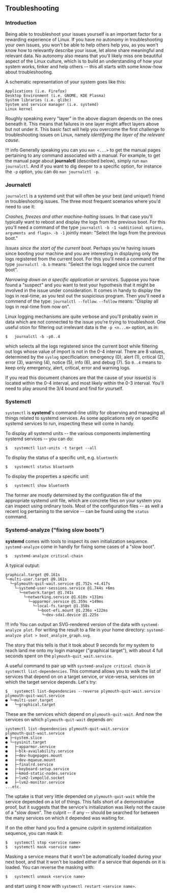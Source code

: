 ## Troubleshooting

### Introduction
Being able to troubleshoot your issues yourself is an important factor for a rewarding experience of Linux. If you have no autonomy in troubleshooting your own issues, you won't be able to help others help you, as you won't know how to relevantly describe your issue, let alone share meaningful and relevant data. No autonomy also means that you'll likely miss one beautiful aspect of the Linux culture, which is to build an understanding of how your system works, tinker and help others -- this all starts with some know-how about troubleshooting.

A schematic representation of your system goes like this:

```
Applications (i.e. Firefox)
Desktop Environment (i.e. GNOME, KDE Plasma)
System libraries (i.e. glibc)
System and service manager (i.e. systemd)
Linux kernel
```

Roughly speaking every "layer" in the above diagram depends on the ones beneath it. This means that failures in one layer might affect layers above but not under it. This basic fact will help you overcome the first challenge to troubleshooting issues on Linux, namely _identifying the layer of the relevant cause_.

!!! info
    Generally speaking you can you `man <...>` to get the manual pages pertaining to any command associated with a manual. For example, to get the manual page about __journalctl__ (described below), simply run `man journalctl`. And if you want to dig deeper to a specific option, for instance the `-p` option, you can do `man journalctl -p`.

### Journalctl
`journalctl` is a systemd unit that will often be your best (and unique!) friend in troubleshooting issues. The three most frequent scenarios where you'd need to use it:

_Crashes, freezes and other machine-halting issues_. In that case you'll typically want to reboot and display the logs from the previous boot. For this you'll need a command of the type `journalctl -b -1 <additional options, arguments and flags>`. `-b -1` jointly mean: "Select the logs from the previous boot."

_Issues since the start of the current boot_. Perhaps you're having issues since booting your machine and you are interesting in displaying only the logs registered from the current boot. For this you'll need a command of the type `journalctl -b`. `b` means: "Select the logs logged since the current boot". 

_Narrowing down on a specific application or services_. Suppose you have found a "suspect" and you want to test your hypothesis that it might be involved in the issue under consideration. It comes in handy to display the logs in real-time, as you test out the suspicious program. Then you'll need a commend of the type: `journalctl --follow`. `--follow` means: "Display all logs in real-time from now on".

Linux logging mechanisms are quite verbose and you'll probably swim in data which are not connected to the issue you're trying to troubleshoot. One useful otion for filtering out irrelevant data is the `-p <n...m>` option, as in:

```
$   journalctl -b -p0..4
```

which selects all the logs registered since the current boot while filtering out logs whose value of import is not in the 0-4 interval. There are 8 values, determined by the `syslog` specificiation: emergency (0), alert (1), critical (2), error (3), warning (4), notice (5), info (6), and debug (7). So `0..4` means to keep only emergency, alert, critical, error and warning logs.

If you read this document chances are that the cause of your issue(s) is located within the 0-4 interval, and most likely within the 0-3 interval. You'll need to play around the 3/4 bound and find for yourself.

### Systemctl
`systemctl` is __systemd__'s command-line utility for observing and managing all things related to systemd services. As some applications rely on specific systemd services to run, inspecting these will come in handy.

To display all systemd units -- the various components implementing systemd services -- you can do:

```
$   systemctl list-units -t target --all

```

To display the status of a specific unit, e.g. `bluetooth`:

```
$   systemctl status bluetooth
```

To display the properties a specific unit:

```
$   systemctl show bluetooth
```

The former are mostly determined by the configuration file of the appropriate systemd unit file, which are concrete files on your system you can inspect using ordinary tools. Most of the configuration files -- as well a recent log pertaining to the service -- can be found using the `status` command.

### Systemd-analyze ("fixing slow boots")
__systemd__ comes with tools to inspect its own initialization sequence. `systemd-analyze` come in handly for fixing some cases of a "slow boot".

```
$   systemd-analyze critical-chain
```

A typical output:

```
graphical.target @9.161s
└─multi-user.target @9.161s
  └─plymouth-quit-wait.service @1.752s +4.417s
    └─systemd-user-sessions.service @1.744s +6ms
      └─network.target @1.741s
        └─networking.service @1.610s +131ms
          └─apparmor.service @1.359s +149ms
            └─local-fs.target @1.358s
              └─boot-efi.mount @1.236s +122ms
                └─dev-sda1.device @1.225s
```

!!! info
    You can output an SVG-rendered version of the data with `systemd-analyze plot`. For writing the result to a file in your home directory: `systemd-analyze plot > boot_analyze_graph.svg`.

The story that this tells is that it took about 9 seconds for my system to reach land me onto my login manager ("graphical target"), with about 4 full seconds spent on the `plymouth-quit_wait.service`.

A useful command to pair up with `systemd-analyze critical chain` is `systemctl list-dependencies`. This command allows you to walk the list of services that depend on on a target service, or vice-versa, services on which the target service depends. Let's try:

```
$   systemctl list-dependencies --reverse plymouth-quit-wait.service
plymouth-quit-wait.service
● └─multi-user.target
●   └─graphical.target
```

These are the services which depend on `plymouth-quit-wait`. And now the services on which `plymouth-quit-wait` depends on:

```
systemctl list-dependencies plymouth-quit-wait.service
plymouth-quit-wait.service
● ├─system.slice
● └─sysinit.target
●   ├─apparmor.service
●   ├─blk-availability.service
●   ├─dev-hugepages.mount
●   ├─dev-mqueue.mount
●   ├─finalrd.service
●   ├─keyboard-setup.service
●   ├─kmod-static-nodes.service
●   ├─lvm2-lvmpolld.socket
●   ├─lvm2-monitor.service
...etc.
```

The uptake is that very little depended on `plymouth-quit-wait` while the service depended on a lot of things. This falls short of a demonstrative proof, but it suggests that the service's initialization was likely not the cause of a "slow down". The culprit -- if any -- should be searched for between the many services on which it depended was waiting for.

If on the other hand you find a genuine culprit in systemd initialization sequence, you can mask it:

```
$   systemctl stop <service name>
$   systemctl mask <service name>
```

Masking a service means that it won't be automatically loaded during your next boot, and that it won't be loaded either if a service that depends on it is loaded. You can reverse the masking with:

```
$   systemctl unmask <service name>
```

and start using it now with `systemctl restart <service name>`.